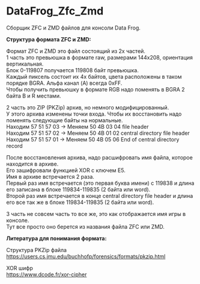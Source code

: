 # DataFrog_Zfc_Zmd

Сборщик ZFC и ZMD файлов для консоли Data Frog.


**Структура формата ZFC и ZMD:**

Формат ZFC и ZMD это файл состоящий из 2х частей.<br>
1 часть это превьюшка в формате raw, размерами 144х208, ориентация вертикальная.<br>
Блок 0-119807 получается 119808 байт превьюшка.<br>
Каждый пиксель состоит их 4х байтов, цвета расположены в таком порядке BGRA. Альфа канал (A) всегда 0хFF.<br>
Чтобы получить превьюшку в формате RGB надо поменять в BGRA 2 байта B и R местами.<br>

2 часть это ZIP (PKZip) архив, но немного модифицированный.<br>
У этого архива изменены точки входа. Чтобы их восстановить надо поменять следующие байты на нормальные.<br>
Находим 57 51 57 03 -> Меняем 50 4B 03 04 file header<br>
Находим 57 51 57 02 -> Меняем 50 4B 01 02 central directory file header<br>
Находим 57 51 57 01 -> Меняем 50 4B 05 06 End of central directory record<br>

После восстановления архива, надо расшифровать имя файла, которое находится в архиве.<br>
Его зашифровали функцией XOR с ключем E5.<br>
Имя в архиве встречается 2 раза.<br>
Первый раз имя встречается (это первая буква имени) с 119838 и длина его записана в блоке 119834-119835 (2 байта или word).<br>
Второй раз имя встречается в конце central directory file header и длина его все так же в блоке 119834-119835 (2 байта или word).<br>

3 часть не совсем часть то все же, это как отображается имя игры в консоле.<br>
Тут все просто оно берется из названия файла ZFC или ZMD.<br>


**Литература для понимания формата:**

Структура PKZip файла <br>
https://users.cs.jmu.edu/buchhofp/forensics/formats/pkzip.html

XOR шифр <br>
https://www.dcode.fr/xor-cipher

